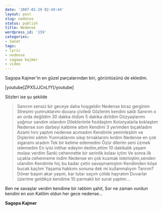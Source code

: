 ```yaml
---
date: '2007-01-29 02:49:44'
layout: post
slug: nedense
status: publish
title: Nedense
wordpress_id: '159'
categories:
- Sanat
tags:
- lyric
- nedense
- sagopa kajmer
- video
---
```


Sagopa Kajmer'in en güzel parçalarından biri, görüntüsünü de ekledim.

[youtube]ZPX5JJCnLfY[/youtube]

Sözleri ise şu şekilde





> Sanırım sensiz bir geceye daha hoşgeldin
Nedense biraz gerginim
Stresimi yumruklarımı duvara çiviledi
Gözlerim kendini saldı
Sanırım o an orda değildim
30 dakka öldüm 5 dakika dirildim
Gözyaşlarımı yağmur sandım ıslandım
Dileklerimle fısıldaştım
Kolonyalarla koklaştım
Nedense son darbeyi kalbime attım
Kendimi 3 yerimden bıçakladım
Azami hırs yaptım nedense acımadım
Kendimle yeminleştim ve
Dişlerimi sıktım
Yumruklarımı sıkıp tırnaklarımı kırdım
Nedense en çok sigaramı aradım
Tek bir kelime edemedim
Özür dilerim seni üzmek istemedim
En iyisi intihar edeyim dedim,ettim
10 dakikalık yaşam molası verdim
Sanki cehennette bir serinlik kolası içtim
Ve sonra ilk uçakla cehenneme indim
Nedense en çok kusmak istemiştim,senden utandim
Kendimle hiç bu kadar çetin savaşmamıştım
Kendimden köşe bucak kaçtım
Yaşama hakkımı sonuna dek mi kullanmalıyım Tanrım?
Döner başım akar yaşım, kar tutar saçım çölde hayratım
Duvarlar üzerime geldikçe kendime 10 parmaklı bir surat yaptım...

Ben ne savaşlar verdim kendime bir rabbim şahit,
Sor ne zaman vurdun kendini en son
Katilim oldun her gece nedense...

**Sagopa Kajmer**
